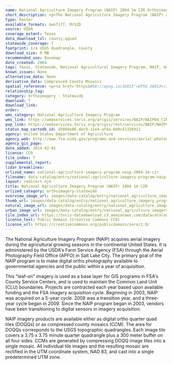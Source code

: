 ```yaml
---
name: National Agriculture Imagery Program (NAIP) 2004 1m CIR Orthoimagery
short_description: <p>The National Agriculture Imagery Program (NAIP) acquires aerial imagery during the agricultural growing seasons in the continental United States.</p>
type: Raster
available_formats: GeoTiff, MrSID
source: USDA
coverage_extent: Texas
data_download_lvl: county,qquad
statewide_coverage: T
footprint: 1/4 USGS Quadrangle, County
download_size: 9 MB
recommended_use: Basemap
date_created: 2004
tags: Texas, Statewide, National Agricultural Imagery Program, NAIP, United States Department of Agriculture, USDA, Natural Resources Conservation Service, NRCS, Color Infrared, CIR, Orthoimagery, Aerial, Historical
known_issues: None
alternative_data: None
derivative_data: Compressed County Mosaics
spatial_reference: <p><a href='https&#58;//epsg.io/26913'>EPSG 26913</a>, <a href='https&#58;//epsg.io/26914'>EPSG 26914</a>, <a href='https&#58;//epsg.io/26915'>EPSG 26915</a></p>
relationship_tag:
category: Orthoimagery - Statewide
download: T
download_link:
order:
wms_category: National Agriculture Imagery Program
wms_link: https://webservices.tnris.org/arcgis/services/NAIP/NAIP04_CIR_1m/ImageServer/WMSServer
pop_link: https://webservices.tnris.org/arcgis/rest/services/NAIP/NAIP04_CIR_1m/ImageServer?f=jsapi
status_map_cartodb_id: d5084e86-dec9-11e4-afda-0e0c41326911
agency: United States Department of Agriculture
agency_web: http://www.fsa.usda.gov/programs-and-services/aerial-photography/imagery-programs/naip-imagery/
agency_gis_page:
date_added: 2014-02-01
license: CC0
tile_index: T
supplemental_report:
lidar_breaklines:
urlized_name: national-agriculture-imagery-program-naip-2004-1m-cir
filename: data-catalog/entry/national-agriculture-imagery-program-naip-2004-1m-cir.md
layout: redirect.njk
title: National Agriculture Imagery Program (NAIP) 2004 1m CIR
urlized_category: orthoimagery-statewide
overview_image_url: images/data-catalog/entry/national_agriculture_imagery_program_naip_2004_1m_cir_overview.jpg
thumb_url: images/data-catalog/entry/national_agriculture_imagery_program_naip_2004_1m_cir_th.jpg
natural_image_url: images/data-catalog/entry/national_agriculture_imagery_program_naip_2004_1m_cir_natural.jpg
urban_image_url: images/data-catalog/entry/national_agriculture_imagery_program_naip_2004_1m_cir_urban.jpg
tile_index_url: https://tnris-datadownload.s3.amazonaws.com/datacatalog/tile_index/national_agriculture_imagery_program_naip_2004_1m_cir_tileindex.zip
license_text: Public Domain (Creative Commons CC0)
license_url: https://creativecommons.org/publicdomain/zero/1.0/
---
```


The National Agriculture Imagery Program (NAIP) acquires aerial imagery during the agricultural growing seasons in the continental United States. It is administered by the USDA's Farm Service Agency (FSA) through the Aerial Photography Field Office (APFO) in Salt Lake City. The primary goal of the NAIP program is to make digital ortho photography available to governmental agencies and the public within a year of acquisition.

This "leaf-on" imagery is used as a base layer for GIS programs in FSA's County Service Centers, and is used to maintain the Common Land Unit (CLU) boundaries. Projects are contracted each year based upon available funding and the FSA imagery acquisition cycle. Beginning in 2003, NAIP was acquired on a 5-year cycle. 2008 was a transition year, and a three-year cycle began in 2009. Since the NAIP program began in 2003, vendors have been transitioning to digital sensors in imagery acquisition.

NAIP imagery products are available either as digital ortho quarter quad tiles (DOQQs) or as compressed county mosaics (CCM). The area for DOQQs corresponds to the USGS topographic quadrangles. Each image tile covers a 3.75 x 3.75 minute quarter quadrangle plus a 300 meter buffer on all four sides. CCMs are generated by compressing DOQQ image tiles into a single mosaic. All individual tile images and the resulting mosaic are rectified in the UTM coordinate system, NAD 83, and cast into a single predetermined UTM zone.

